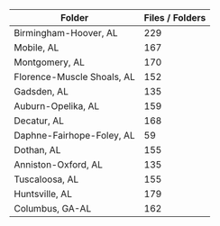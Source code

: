 | Folder                     |   Files / Folders |
|----------------------------|-------------------|
| Birmingham-Hoover, AL      |               229 |
| Mobile, AL                 |               167 |
| Montgomery, AL             |               170 |
| Florence-Muscle Shoals, AL |               152 |
| Gadsden, AL                |               135 |
| Auburn-Opelika, AL         |               159 |
| Decatur, AL                |               168 |
| Daphne-Fairhope-Foley, AL  |                59 |
| Dothan, AL                 |               155 |
| Anniston-Oxford, AL        |               135 |
| Tuscaloosa, AL             |               155 |
| Huntsville, AL             |               179 |
| Columbus, GA-AL            |               162 |